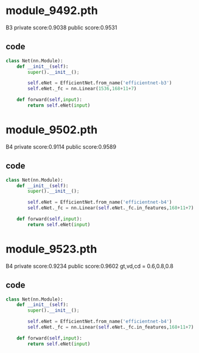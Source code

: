 # module_9492.pth
B3
private score:0.9038 
public  score:0.9531
## code
```python
class Net(nn.Module):
    def __init__(self):
        super().__init__();

        self.eNet = EfficientNet.from_name('efficientnet-b3')
        self.eNet._fc = nn.Linear(1536,168+11+7)

    def forward(self,input):
        return self.eNet(input)
```
# module_9502.pth
B4 
private score:0.9114
public  score:0.9589
## code
```python
class Net(nn.Module):
    def __init__(self):
        super().__init__();

        self.eNet = EfficientNet.from_name('efficientnet-b4')
        self.eNet._fc = nn.Linear(self.eNet._fc.in_features,168+11+7)

    def forward(self,input):
        return self.eNet(input)
```
# module_9523.pth
B4 
private score:0.9234
public  score:0.9602
gt,vd,cd = 0.6,0.8,0.8
## code
```python
class Net(nn.Module):
    def __init__(self):
        super().__init__();

        self.eNet = EfficientNet.from_name('efficientnet-b4')
        self.eNet._fc = nn.Linear(self.eNet._fc.in_features,168+11+7)

    def forward(self,input):
        return self.eNet(input)
```
